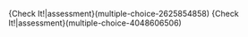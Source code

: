 {Check It!|assessment}(multiple-choice-2625854858)
{Check It!|assessment}(multiple-choice-4048606506)
